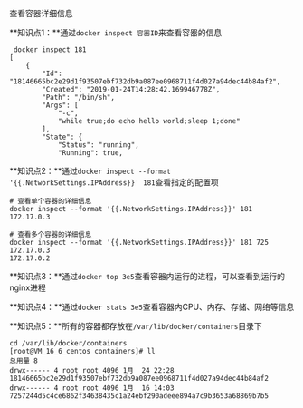 查看容器详细信息

**知识点1：**通过`docker inspect 容器ID`来查看容器的信息

```shell
 docker inspect 181
[
    {
        "Id": "18146665bc2e29d1f93507ebf732db9a087ee0968711f4d027a94dec44b84af2",
        "Created": "2019-01-24T14:28:42.169946778Z",
        "Path": "/bin/sh",
        "Args": [
            "-c",
            "while true;do echo hello world;sleep 1;done"
        ],
        "State": {
            "Status": "running",
            "Running": true,

```

**知识点2：**通过`docker inspect --format '{{.NetworkSettings.IPAddress}}' 181`查看指定的配置项

```shell
# 查看单个容器的详细信息
docker inspect --format '{{.NetworkSettings.IPAddress}}' 181
172.17.0.3

# 查看多个容器的详细信息
docker inspect --format '{{.NetworkSettings.IPAddress}}' 181 725
172.17.0.3
172.17.0.2
```

**知识点3：**通过`docker top 3e5`查看容器内运行的进程，可以查看到运行的nginx进程

**知识点4：**通过`docker stats 3e5`查看容器内CPU、内存、存储、网络等信息

**知识点5：**所有的容器都存放在`/var/lib/docker/containers`目录下

```shell
cd /var/lib/docker/containers
[root@VM_16_6_centos containers]# ll
总用量 8
drwx------ 4 root root 4096 1月  24 22:28 18146665bc2e29d1f93507ebf732db9a087ee0968711f4d027a94dec44b84af2
drwx------ 4 root root 4096 1月  16 14:03 7257244d5c4ce6862f34638435c1a24ebf290adeee894a7c9b3653a68869b7b5
```

